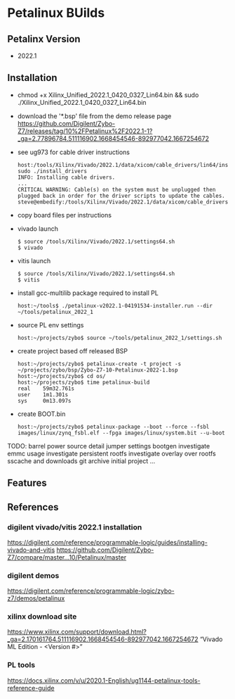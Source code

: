 # Petalinux BUilds

## Petalinx Version

- 2022.1

## Installation
- chmod +x Xilinx_Unified_2022.1_0420_0327_Lin64.bin && sudo ./Xilinx_Unified_2022.1_0420_0327_Lin64.bin

- download the '*.bsp' file from the demo release page
https://github.com/Digilent/Zybo-Z7/releases/tag/10%2FPetalinux%2F2022.1-1?_ga=2.77896784.511116902.1668454546-892977042.1667254672

- see ug973 for cable driver instructions
    ```console
    host:/tools/Xilinx/Vivado/2022.1/data/xicom/cable_drivers/lin64/install_script/install_drivers$ sudo ./install_drivers
    INFO: Installing cable drivers.
    ...
    CRITICAL WARNING: Cable(s) on the system must be unplugged then plugged back in order for the driver scripts to update the cables.
    steve@embedify:/tools/Xilinx/Vivado/2022.1/data/xicom/cable_drivers/lin64/
    ```
- copy board files per instructions

- vivado launch
    ```console
    $ source /tools/Xilinx/Vivado/2022.1/settings64.sh
    $ vivado
    ```

- vitis launch
    ```console
    $ source /tools/Xilinx/Vivado/2022.1/settings64.sh
    $ vitis
    ```

- install gcc-multilib package required to install PL
    ```console
    host:~/tools$ ./petalinux-v2022.1-04191534-installer.run --dir ~/tools/petalinux_2022_1
    ```

- source PL env settings
    ```console
    host:~/projects/zybo$ source ~/tools/petalinux_2022_1/settings.sh
    ```

- create project based off released BSP
    ```console
    host:~/projects/zybo$ petalinux-create -t project -s ~/projects/zybo/bsp/Zybo-Z7-10-Petalinux-2022-1.bsp
    host:~/projects/zybo$ cd os/
    host:~/projects/zybo$ time petalinux-build
    real    59m32.761s
    user    1m1.301s
    sys     0m13.097s
    ```

- create BOOT.bin
    ```console
    host:~/projects/zybo$ petalinux-package --boot --force --fsbl images/linux/zynq_fsbl.elf --fpga images/linux/system.bit --u-boot
    ```

TODO:
barrel power source
detail jumper settings
bootgen
investigate emmc usage
investigate persistent rootfs
investigate overlay over rootfs
sscache and downloads
git archive initial project
...

## Features

## References

### digilent vivado/vitis 2022.1 installation
https://digilent.com/reference/programmable-logic/guides/installing-vivado-and-vitis
https://github.com/Digilent/Zybo-Z7/compare/master...10/Petalinux/master
### digilent demos
https://digilent.com/reference/programmable-logic/zybo-z7/demos/petalinux

### xilinx download site
https://www.xilinx.com/support/download.html?_ga=2.170161764.511116902.1668454546-892977042.1667254672
“Vivado ML Edition - <Version #>”
### PL tools
https://docs.xilinx.com/v/u/2020.1-English/ug1144-petalinux-tools-reference-guide



